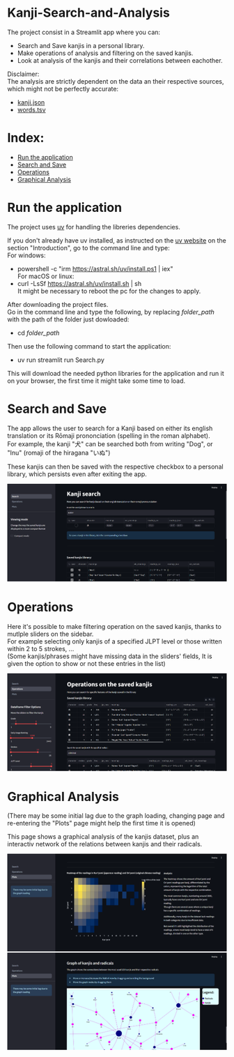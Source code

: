 # Kanji-Search-and-Analysis

The project consist in a Streamlit app where you can:
- Search and Save kanjis in a personal library.
- Make operations of analysis and filtering on the saved kanjis.
- Look at analysis of the kanjis and their correlations between eachother.


Disclaimer:  
The analysis are strictly dependent on the data an their respective sources, which might not be perfectly accurate:
- [kanji.json](https://github.com/davidluzgouveia/kanji-data)
- [words.tsv](https://www.kaggle.com/datasets/dinislamgaraev/popular-japanese-words)


# Index:  
- [Run the application](#run-the-application)  
- [Search and Save](#search-and-save)  
- [Operations](#operations)  
- [Graphical Analysis](#graphical-analysis)  


# Run the application
The project uses [uv](https://docs.astral.sh/uv/) for handling the libreries dependencies.  

If you don't already have uv installed, as instructed on the [uv website](https://docs.astral.sh/uv/) on the section "Introduction", go to the command line and type:  
For windows:
- powershell -c "irm https://astral.sh/uv/install.ps1 | iex"  
For macOS or linux:
- curl -LsSf https://astral.sh/uv/install.sh | sh  
It might be necessary to reboot the pc for the changes to apply.  

After downloading the project files.  
Go in the command line and type the following, by replacing *folder_path* with the path of the folder just dowloaded:
- cd *folder_path*

Then use the following command to start the application:  
- uv run streamlit run Search.py

This will download the needed python libraries for the application and run it on your browser, the first time it might take some time to load.  

# Search and Save
The app allows the user to search for a Kanji based on either its english translation or its Rōmaji prononciation (spelling in the roman alphabet).  
For example, the kanji "犬" can be searched both from writing "Dog", or "Inu" (romaji of the hiragana "いぬ")  

These kanjis can then be saved with the respective checkbox to a personal library, which persists even after exiting the app.  

<img src="https://github.com/DakoDC/Kanji-Search-and-Analysis/blob/main/Preview_images/Search_page.png">  


# Operations
Here it's possible to make filtering operation on the saved kanjis, thanks to mutlple sliders on the sidebar.  
For example selecting only kanjis of a specified JLPT level or those written within 2 to 5 strokes, ...    
(Some kanjis/phrases might have missing data in the sliders' fields, It is given the option to show or not these entries in the list)

<img src="https://github.com/DakoDC/Kanji-Search-and-Analysis/blob/main/Preview_images/Operations_page.png">  

# Graphical Analysis
(There may be some initial lag due to the graph loading, changing page and re-entering the "Plots" page might help the first time it is opened)

This page shows a graphical analysis of the kanjis dataset, plus an interactiv network of the relations between kanjis and their radicals.  

<img src="https://github.com/DakoDC/Kanji-Search-and-Analysis/blob/main/Preview_images/Plots_heatmap.png">  

<img src="https://github.com/DakoDC/Kanji-Search-and-Analysis/blob/main/Preview_images/Kanji-Radicals_network.png">  



